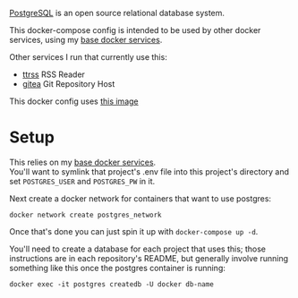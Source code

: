 [PostgreSQL](https://www.postgresql.org/) is an open source relational database system.

This docker-compose config is intended to be used by other docker services,
using my [base docker services](https://github.com/StarlitGhost/selfhost-base).

Other services I run that currently use this:
 - [ttrss](https://github.com/StarlitGhost/selfhost-ttrss) RSS Reader
 - [gitea](https://github.com/StarlitGhost/selfhost-gitea) Git Repository Host

This docker config uses [this image](https://hub.docker.com/_/postgres)

# Setup

This relies on my [base docker services](https://github.com/StarlitGhost/selfhost-base).  
You'll want to symlink that project's .env file into this project's directory
and set `POSTGRES_USER` and `POSTGRES_PW` in it.

Next create a docker network for containers that want to use postgres:

`docker network create postgres_network`

Once that's done you can just spin it up with `docker-compose up -d`.

You'll need to create a database for each project that uses this;
those instructions are in each repository's README,
but generally involve running something like this once the postgres container is running:

`docker exec -it postgres createdb -U docker db-name`
